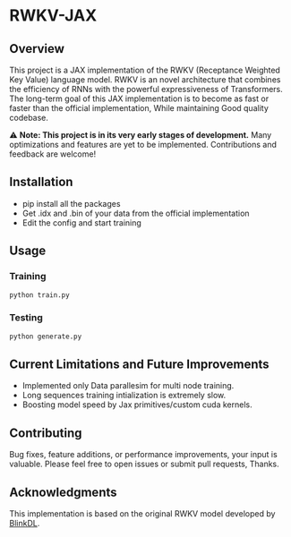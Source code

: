 # RWKV-JAX

## Overview

This project is a JAX implementation of the RWKV (Receptance Weighted Key Value) language model. RWKV is an novel architecture that combines the efficiency of RNNs with the powerful expressiveness of Transformers. The long-term goal of this JAX implementation is to become as fast or faster than the official implementation, While maintaining Good quality codebase.

⚠️ **Note: This project is in its very early stages of development.** Many optimizations and features are yet to be implemented. Contributions and feedback are welcome!

## Installation

-  pip install all the packages
-  Get .idx and .bin of your data from the official implementation
-  Edit the config and start training


## Usage

### Training

```bash
python train.py
```
### Testing

```bash
python generate.py
```


## Current Limitations and Future Improvements

- Implemented only Data parallesim for multi node training.
- Long sequences training intialization is extremely slow.
- Boosting model speed by Jax primitives/custom cuda kernels.

## Contributing

Bug fixes, feature additions, or performance improvements, your input is valuable. Please feel free to open issues or submit pull requests, Thanks.

## Acknowledgments

This implementation is based on the original RWKV model developed by [BlinkDL](https://github.com/BlinkDL/RWKV-LM).
